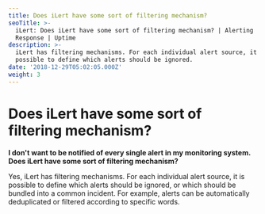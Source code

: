 ```yaml
---
title: Does iLert have some sort of filtering mechanism?
seoTitle: >-
  iLert: Does iLert have some sort of filtering mechanism? | Alerting | Incident
  Response | Uptime
description: >-
  iLert has filtering mechanisms. For each individual alert source, it is
  possible to define which alerts should be ignored.
date: '2018-12-29T05:02:05.000Z'
weight: 3
---
```


# Does iLert have some sort of filtering mechanism?

**I don't want to be notified of every single alert in my monitoring system. Does iLert have some sort of filtering mechanism?**

Yes, iLert has filtering mechanisms. For each individual alert source, it is possible to define which alerts should be ignored, or which should be bundled into a common incident. For example, alerts can be automatically deduplicated or filtered according to specific words.

